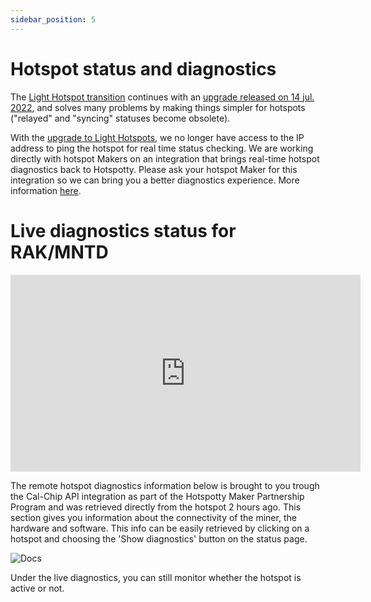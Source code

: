 ```yaml
---
sidebar_position: 5
---
```


# Hotspot status and diagnostics
The [Light Hotspot transition](https://blog.helium.com/light-hotspots-explained-everything-you-need-to-know-f86612f571c6?gi=4441c20e2b76) continues with an [upgrade released on 14 jul. 2022](https://engineering.helium.com/2022/07/14/miner-hotspot-release.html), and solves many problems by making things simpler for hotspots ("relayed" and "syncing" statuses become obsolete).

With the [upgrade to Light Hotspots](https://blog.helium.com/light-hotspots-explained-everything-you-need-to-know-f86612f571c6), we no longer have access to the IP address to ping the hotspot for real time status checking. We are working directly with hotspot Makers on an integration that brings real-time hotspot diagnostics back to Hotspotty. Please ask your hotspot Maker for this integration so we can bring you a better diagnostics experience. More information [here](https://blog.hotspotty.net/maker-partnership-program/).



# Live diagnostics status for RAK/MNTD
<iframe width="560" height="315" src="https://www.youtube.com/embed/fIFaf_dIhVI" title="Hotspotty - Live Diagnostic Status with RAK/MNTD" frameborder="0" allow="accelerometer; autoplay; clipboard-write; encrypted-media; gyroscope; picture-in-picture" allowfullscreen></iframe>

The remote hotspot diagnostics information below is brought to you trough the Cal-Chip API integration as part of the Hotspotty Maker Partnership Program and was retrieved directly from the hotspot 2 hours ago. This section gives you information about the connectivity of the miner, the hardware and software. This info can be easily retrieved by clicking on a hotspot and choosing the 'Show diagnostics' button on the status page.

![Docs](/img/workspace/live-diagnostics.png)

Under the live diagnostics, you can still monitor whether the hotspot is active or not.
